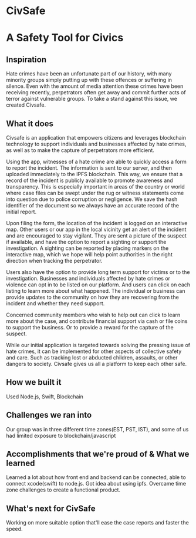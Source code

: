 # CivSafe
# A Safety Tool for Civics
## Inspiration
Hate crimes have been an unfortunate part of our history, with many minority groups 
simply putting up with these offences or suffering in silence. Even with the amount of media attention these crimes have been receiving recently, perpetrators often get away and commit further acts of terror against vulnerable groups. 
To take a stand against this issue, we created Civsafe.

## What it does
Civsafe is an application that empowers citizens and leverages blockchain technology to support individuals and businesses affected by hate crimes, as well as to make the capture of perpetrators more efficient. 

Using the app, witnesses of a hate crime are able to quickly access a form to report the incident. The information is sent to our server, and then uploaded immediately to the IPFS blockchain. This way, we ensure that a record of the incident is publicly available to promote awareness and transparency. This is especially important in areas of the country or world where case files can be swept under the rug or witness statements come into question due to police corruption or negligence.  We save the hash identifier of the document so we always have an accurate record of the initial report. 
 
Upon filing the form, the location of the incident is logged on an interactive map. 
 Other users or our app in the local vicinity get an alert of the incident and are encouraged to stay vigilant. They are sent a picture of the suspect if available, and have the option to report a sighting or support the investigation. A sighting can be reported by placing markers on the interactive map, which we hope will help point authorities in the right direction when tracking the perpetrator. 

Users also have the option to provide long term support for victims or to the investigation.  Businesses and individuals affected by hate crimes or violence can opt in to be listed on our platform. And users can click on each listing to learn more about what happened. The individual or business can provide updates to the community on how they are recovering from the incident and whether they need support. 

Concerned community members who wish to help out can click to learn more about the case, and contribute financial support via cash or file coins to support the business. Or to provide a reward for the capture of the suspect. 

While our initial application is targeted towards solving the pressing issue of hate crimes, it can be implemented for other aspects of collective safety and care. Such as tracking lost or abducted children, assaults, or other dangers to society.
Civsafe gives us all a platform to keep each other safe. 
## How we built it
Used Node.js, Swift, Blockchain
## Challenges we ran into
Our group was in three different time zones(EST, PST, IST), and some of us had limited exposure to blockchain/javascript

## Accomplishments that we're proud of & What we learned
Learned a lot about how front end and backend can be connected, able to connect xcode(swift) to node.js. Got idea about using ipfs. Overcame time zone challenges to create a functional product.

## What's next for CivSafe
Working on more suitable option that'll ease the case reports and faster the speed. 
